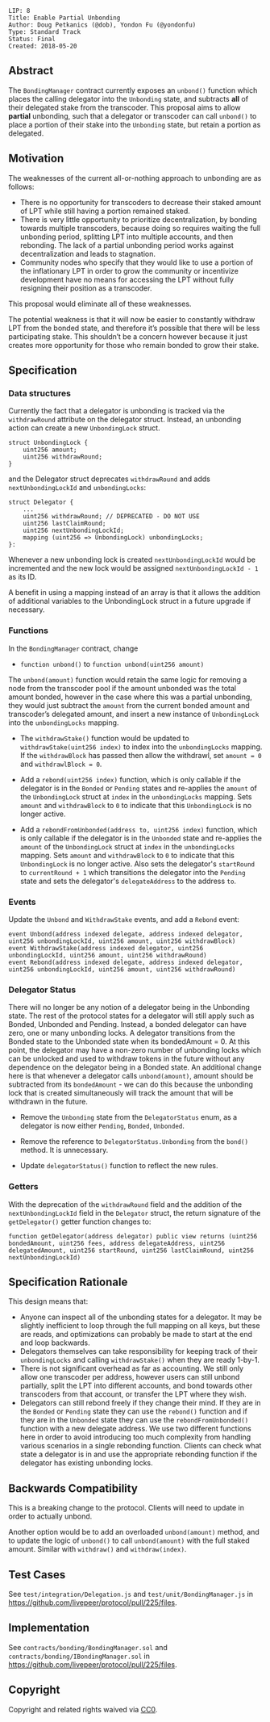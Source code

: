     LIP: 8
    Title: Enable Partial Unbonding
    Author: Doug Petkanics (@dob), Yondon Fu (@yondonfu)
    Type: Standard Track
    Status: Final
    Created: 2018-05-20

## Abstract

The `BondingManager` contract currently exposes an `unbond()` function which places the calling delegator into the `Unbonding` state, and subtracts **all** of their delegated stake from the transcoder. This proposal aims to allow **partial** unbonding, such that a delegator or transcoder can call `unbond()` to place a portion of their stake into the `Unbonding` state, but retain a portion as delegated.

## Motivation

The weaknesses of the current all-or-nothing approach to unbonding are as follows:

* There is no opportunity for transcoders to decrease their staked amount of LPT while still having a portion remained staked.
* There is very little opportunity to prioritize decentralization, by bonding towards multiple transcoders, because doing so requires waiting the full unbonding period, splitting LPT into multiple accounts, and then rebonding. The lack of a partial unbonding period works against decentralization and leads to stagnation.
* Community nodes who specify that they would like to use a portion of the inflationary LPT in order to grow the community or incentivize development have no means for accessing the LPT without fully resigning their position as a transcoder.

This proposal would eliminate all of these weaknesses.

The potential weakness is that it will now be easier to constantly withdraw LPT from the bonded state, and therefore it’s possible that there will be less participating stake. This shouldn’t be a concern however because it just creates more opportunity for those who remain bonded to grow their stake.

## Specification

### Data structures

Currently the fact that a delegator is unbonding is tracked via the `withdrawRound` attribute on the delegator struct. Instead, an unbonding action can create a new `UnbondingLock` struct.

```
struct UnbondingLock {
    uint256 amount;
    uint256 withdrawRound;
}
```

and the Delegator struct deprecates `withdrawRound` and adds `nextUnbondingLockId` and `unbondingLocks`:

```
struct Delegator {
    ...
    uint256 withdrawRound; // DEPRECATED - DO NOT USE
    uint256 lastClaimRound;
    uint256 nextUnbondingLockId;
    mapping (uint256 => UnbondingLock) unbondingLocks;
}:
```

Whenever a new unbonding lock is created `nextUnbondingLockId` would be incremented and the new lock would be assigned `nextUnbondingLockId - 1` as its ID.

A benefit in using a mapping instead of an array is that it allows the addition of additional variables to the UnbondingLock struct in a future upgrade if necessary.

### Functions

In the `BondingManager` contract, change

* `function unbond()` to `function unbond(uint256 amount)`

The `unbond(amount)` function would retain the same logic for removing a node from the transcoder pool if the amount unbonded was the total amount bonded, however in the case where this was a partial unbonding, they would just subtract the `amount` from the current bonded amount and transcoder’s delegated amount, and insert a new instance of `UnbondingLock` into the `unbondingLocks` mapping.

* The `withdrawStake()` function would be updated to `withdrawStake(uint256 index)` to index into the `unbondingLocks` mapping. If the `withdrawBlock` has passed then allow the withdrawl, set `amount = 0` and `withdrawlBlock = 0`.

* Add a `rebond(uint256 index)` function, which is only callable if the delegator is in the `Bonded` or `Pending` states and re-applies the `amount` of the `UnbondingLock` struct at `index` in the `unbondingLocks` mapping. Sets `amount` and `withdrawBlock` to `0` to indicate that this `UnbondingLock` is no longer active.

* Add a `rebondFromUnbonded(address to, uint256 index)` function, which is only callable if the delegator is in the `Unbonded` state and re-applies the `amount` of the `UnbondingLock` struct at `index` in the `unbondingLocks` mapping. Sets `amount` and `withdrawBlock` to `0` to indicate that this `UnbondingLock` is no longer active. Also sets the delegator's `startRound` to `currentRound + 1` which transitions the delegator into the `Pending` state and sets the delegator's `delegateAddress` to the address `to`.

### Events

Update the `Unbond` and `WithdrawStake` events, and add a `Rebond` event:

```
event Unbond(address indexed delegate, address indexed delegator, uint256 unbondingLockId, uint256 amount, uint256 withdrawBlock)
event WithdrawStake(address indexed delegator, uint256 unbondingLockId, uint256 amount, uint256 withdrawRound)
event Rebond(address indexed delegate, address indexed delegator, uint256 unbondingLockId, uint256 amount, uint256 withdrawRound)
```

### Delegator Status

There will no longer be any notion of a delegator being in the Unbonding state. The rest of the protocol states for a delegator will still apply such as Bonded, Unbonded and Pending. Instead, a bonded delegator can have zero, one or many unbonding locks. A delegator transitions from the Bonded state to the Unbonded state when its bondedAmount = 0. At this point, the delegator may have a non-zero number of unbonding locks which can be unlocked and used to withdraw tokens in the future without any dependence on the delegator being in a Bonded state. An additional change here is that whenever a delegator calls `unbond(amount)`, amount should be subtracted from its `bondedAmount` - we can do this because the unbonding lock that is created simultaneously will track the amount that will be withdrawn in the future.

* Remove the `Unbonding` state from the `DelegatorStatus` enum, as a delegator is now either `Pending`, `Bonded`, `Unbonded`.

* Remove the reference to `DelegatorStatus.Unbonding` from the `bond()` method. It is unnecessary.

* Update `delegatorStatus()` function to reflect the new rules.

### Getters

With the deprecation of the `withdrawRound` field and the addition of the `nextUnbondingLockId` field in the `Delegator` struct, the return signature of the `getDelegator()` getter function changes to:

```
function getDelegator(address delegator) public view returns (uint256 bondedAmount, uint256 fees, address delegateAddress, uint256 delegatedAmount, uint256 startRound, uint256 lastClaimRound, uint256 nextUnbondingLockId)
```

## Specification Rationale

This design means that:

* Anyone can inspect all of the unbonding states for a delegator. It may be slightly inefficient to loop through the full mapping on all keys, but these are reads, and optimizations can probably be made to start at the end and loop backwards.
* Delegators themselves can take responsibility for keeping track of their `unbondingLocks` and calling `withdrawStake()` when they are ready 1-by-1.
* There is not significant overhead as far as accounting. We still only allow one transcoder per address, however users can still unbond partially, split the LPT into different accounts, and bond towards other transcoders from that account, or transfer the LPT where they wish.
* Delegators can still rebond freely if they change their mind. If they are in the `Bonded` or `Pending` state they can use the `rebond()` function and if they are in the `Unbonded` state they can use the `rebondFromUnbonded()` function with a new delegate address. We use two different functions here in order to avoid introducing too much complexity from handling various scenarios in a single rebonding function. Clients can check what state a delegator is in and use the appropriate rebonding function if the delegator has existing unbonding locks.

## Backwards Compatibility

This is a breaking change to the protocol. Clients will need to update in order to actually unbond. 

Another option would be to add an overloaded `unbond(amount)` method, and to update the logic of `unbond()` to call `unbond(amount)` with the full staked amount. Similar with `withdraw()` and `withdraw(index)`.

## Test Cases

See `test/integration/Delegation.js` and `test/unit/BondingManager.js` in https://github.com/livepeer/protocol/pull/225/files.

## Implementation

See `contracts/bonding/BondingManager.sol` and `contracts/bonding/IBondingManager.sol` in https://github.com/livepeer/protocol/pull/225/files.

## Copyright

Copyright and related rights waived via [CC0](https://creativecommons.org/publicdomain/zero/1.0/).
